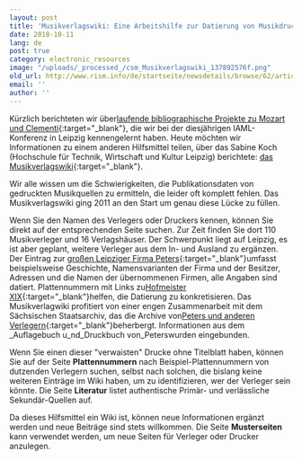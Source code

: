 ```yaml
---
layout: post
title: 'Musikverlagswiki: Eine Arbeitshilfe zur Datierung von Musikdrucken'
date: 2018-10-11
lang: de
post: true
category: electronic_resources
image: "/uploads/_processed_/csm_Musikverlagswiki_137892576f.png"
old_url: http://www.rism.info/de/startseite/newsdetails/browse/62/article/64/musikverlagswiki-a-source-for-dating-printed-music.html
email: ''
author: ''
---
```



Kürzlich berichteten wir über[laufende bibliographische Projekte zu Mozart und Clementi](http://www.rism.info/home/newsdetails/?tx_ttnews%5BbackPid%5D=2&tx_ttnews%5Btt_news%5D=1709&cHash=27ebcbd4438ffec144c40bf8992626f3){:target="_blank"}, die wir bei der diesjährigen IAML-Konferenz in Leipzig kennengelernt haben. Heute möchten wir Informationen zu einem anderen Hilfsmittel teilen, über das Sabine Koch (Hochschule für Technik, Wirtschaft und Kultur Leipzig) berichtete: [das Musikverlagswiki](http://www.musikdrucke.htwk-leipzig.de/wordpress/){:target="_blank"}.

Wir alle wissen um die Schwierigkeiten, die Publikationsdaten von gedruckten Musikquellen zu ermitteln, die leider oft komplett fehlen. Das Musikverlagswiki ging 2011 an den Start um genau diese Lücke zu füllen.

Wenn Sie den Namen des Verlegers oder Druckers kennen, können Sie direkt auf der entsprechenden Seite suchen. Zur Zeit finden Sie dort 110 Musikverleger und 16 Verlagshäuser. Der Schwerpunkt liegt auf Leipzig, es ist aber geplant, weitere Verleger aus dem In- und Ausland zu ergänzen. Der Eintrag zur [großen Leipziger Firma Peters](http://www.musikdrucke.htwk-leipzig.de/wordpress/?p=2911){:target="_blank"}umfasst beispielsweise Geschichte, Namensvarianten der Firma und der Besitzer, Adressen und die Namen der übernommenen Firmen, alle Angaben sind datiert. Plattennummern mit Links zu[Hofmeister XIX](http://www.hofmeister.rhul.ac.uk/2008/index.html){:target="_blank"}helfen, die Datierung zu konkretisieren. Das Musikverlagwiki profitiert von einer engen Zusammenarbeit mit dem Sächsischen Staatsarchiv, das die Archive von[Peters und anderen Verlegern](http://www.archiv.sachsen.de/archiv/bestand.jsp?oid=09.22&bestandid=21070){:target="_blank"}beherbergt. Informationen aus dem _Auflagebuch u_nd_Druckbuch von_Peterswurden eingebunden.

Wenn Sie einen dieser "verwaisten" Drucke ohne Titelblatt haben, können Sie auf der Seite **Plattennummern** nach Beispiel-Plattennummern von dutzenden Verlegern suchen, selbst nach solchen, die bislang keine weiteren Einträge im Wiki haben, um zu identifizieren, wer der Verleger sein könnte. Die Seite **Literatur** listet authentische Primär- und verlässliche Sekundär-Quellen auf.

Da dieses Hilfsmittel ein Wiki ist, können neue Informationen ergänzt werden und neue Beiträge sind stets willkommen. Die Seite **Musterseiten** kann verwendet werden, um neue Seiten für Verleger oder Drucker anzulegen.



<script type="text/javascript">var switchTo5x=true;</script><script type="text/javascript" src="http://w.sharethis.com/button/buttons.js"></script><script type="text/javascript">stLight.options({publisher: "9b601438-1ce1-49d8-bfd7-9cff5df54c17", doNotHash: false, doNotCopy: false, hashAddressBar: false});</script>